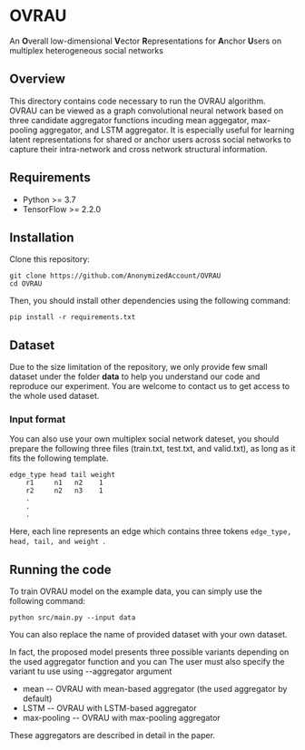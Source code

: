 # OVRAU 
An **O**verall low-dimensional **V**ector **R**epresentations for **A**nchor **U**sers on multiplex heterogeneous social networks
## Overview 
This directory contains code necessary to run the OVRAU algorithm. OVRAU can be viewed as a graph convolutional neural network based on three candidate aggregator functions incuding mean aggegator, max-pooling aggregator, and LSTM aggregator. It is especially useful for learning latent representations for shared or anchor users across social networks to capture their intra-network and cross network structural information.
## Requirements
- Python >= 3.7
- TensorFlow >= 2.2.0

## Installation 

Clone this repository:

  ```
  git clone https://github.com/AnonymizedAccount/OVRAU
  cd OVRAU 
  ```
Then, you should install other dependencies using the following command:

   ```
   pip install -r requirements.txt
   ```
## Dataset 
Due to the size limitation of the repository, we only provide few small dataset under the folder **data** to help you understand our code and reproduce our experiment. You are welcome to contact us to get access to the whole used dataset.
### Input format
You can also use your own multiplex social network dateset, you should prepare the following three files (train.txt, test.txt, and valid.txt), as long as it fits the following template.

```
edge_type head tail weight
    r1     n1   n2    1
    r2     n2   n3    1
    .
    .
    .
```
Here, each line represents an edge which contains three tokens ```edge_type, head, tail, and weight ```.

## Running the code
To train OVRAU model on the example data, you can simply use the following command:
```
python src/main.py --input data 
```
You can also replace the name of provided dataset with your own dataset.

In fact, the proposed model presents three possible variants depending on the used aggregator function and you can The user must also specify the variant tu use using --aggregator argument

- mean -- OVRAU with mean-based aggregator (the used aggregator by default)
- LSTM -- OVRAU with LSTM-based aggregator
- max-pooling -- OVRAU with max-pooling aggregator

These aggregators are described in detail in the paper.


